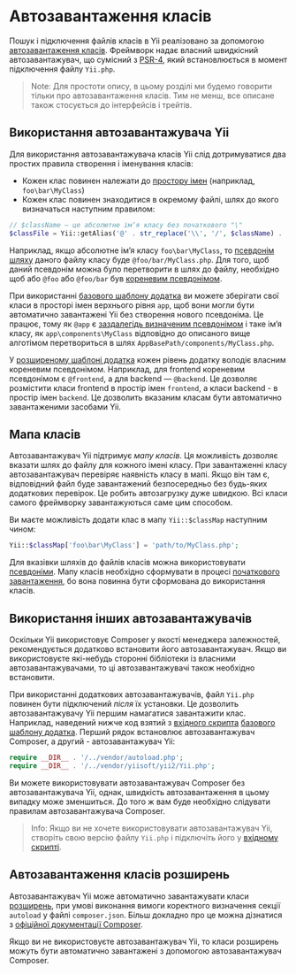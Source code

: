 Автозавантаження класів
=======================

Пошук і підключення файлів класів в Yii реалізовано за допомогою
[автозавантаження класів](https://secure.php.net/manual/ru/language.oop5.autoload.php).
Фреймворк надає власний швидкісний автозавантажувач, що сумісний з 
[PSR-4](https://github.com/php-fig/fig-standards/blob/master/accepted/PSR-4-autoloader.md),
який встановлюється в момент підключення файлу `Yii.php`.

> Note: Для простоти опису, в цьому розділі ми будемо говорити тільки про автозавантаження класів.
Тим не менш, все описане також стосується до інтерфейсів і трейтів.


Використання автозавантажувача Yii <span id="using-yii-autoloader"></span>
----------------------------------

Для використання автозавантажувача класів Yii слід дотримуватися два простих правила створення і іменування класів:

* Кожен клас повинен належати до [простору імен](https://secure.php.net/manual/en/language.namespaces.php) (наприклад, `foo\bar\MyClass`)
* Кожен клас повинен знаходитися в окремому файлі, шлях до якого визначаться наступним правилом:

```php
// $className — це абсолютне імʼя класу без початкового "\"
$classFile = Yii::getAlias('@' . str_replace('\\', '/', $className) . '.php');
```

Наприклад, якщо абсолютне імʼя класу `foo\bar\MyClass`, то [псевдонім шляху](concept-aliases.md) даного файлу класу буде
`@foo/bar/MyClass.php`. Для того, щоб даний псевдонім можна було перетворити в шлях до файлу, необхідно щоб або `@foo` 
або `@foo/bar` був [кореневим псевдонімом](concept-aliases.md#defining-aliases).

При використанні [базового шаблону додатка](start-installation.md) ви можете зберігати свої класи в просторі імен 
верхнього рівня `app`, щоб вони могли бути автоматично завантажені Yii без створення нового псевдоніма. 
Це працює, тому як `@app` є [заздалегідь визначеним псевдонімом](concept-aliases.md#predefined-aliases) і таке імʼя класу,
як `app\components\MyClass` відповідно до описаного вище алготімом перетвориться в шлях `AppBasePath/components/MyClass.php`.

У [розширеному шаблоні додатка](tutorial-advanced-app.md) кожен рівень додатку володіє власним кореневим псевдонімом. 
Наприклад, для frontend кореневим псевдонімом є `@frontend`, а для backend — `@backend`. Це дозволяє розмістити класи 
frontend в простір імен `frontend`, а класи backend - в простір імен `backend`. 
Це дозволить вказаним класам бути автоматично завантаженими засобами Yii.

Мапа класів <span id="class-map"></span>
-----------

Автозавантажувач Yii підтримує *мапу класів*. Ця можливість дозволяє вказати шлях до файлу для кожного імені класу. 
При завантаженні класу автозавантажувач перевіряє наявність класу в мапі. Якщо він там є, відповідний файл буде завантажений 
безпосередньо без будь-яких додаткових перевірок. Це робить автозагрузку дуже швидкою. Всі класи самого фреймворку 
завантажуються саме цим способом.

Ви маєте можливість додати клас в мапу `Yii::$classMap` наступним чином:

```php
Yii::$classMap['foo\bar\MyClass'] = 'path/to/MyClass.php';
```

Для вказівки шляхів до файлів класів можна використовувати [псевдоніми](concept-aliases.md). Мапу класів необхідно сформувати
в процесі [початкового завантаження](runtime-bootstrapping.md), бо вона повинна бути сформована до використання класів.


Використання інших автозавантажувачів <span id="using-other-autoloaders"></span>
-------------------------------------

Оскільки Yii використовує Composer у якості менеджера залежностей, рекомендується додатково встановити його автозавантажувач.
Якщо ви використовуєте які-небудь сторонні бібліотеки із власними автозавантажувачами, то ці автозавантажувачі також необхідно 
встановити.

При використанні додаткових автозавантажувачів, файл `Yii.php` повинен бути підключений *після* їх установки. 
Це дозволить автозавантажувачу Yii першим намагатися завантажити клас. Наприклад, наведений нижче код взятий з
[вхідного скрипта](structure-entry-scripts.md) [базового шаблону додатка](start-installation.md). 
Перший рядок встановлює автозавантажувач Composer, а другий - автозавантажувач Yii:

```php
require __DIR__ . '/../vendor/autoload.php';
require __DIR__ . '/../vendor/yiisoft/yii2/Yii.php';
```

Ви можете використовувати автозавантажувач Composer без автозавантажувачa Yii, однак, швидкість автозавантаження в 
цьому випадку може зменшиться. До того ж вам буде необхідно слідувати правилам автозавантажувача Composer.

> Info: Якщо ви не хочете використовувати автозавантажувач Yii, створіть свою версію файлу `Yii.php`
і підключіть його у [вхідному скрипті](structure-entry-scripts.md).


Автозавантаження класів розширень <span id="autoloading-extension-classes"></span>
---------------------------------

Автозавантажувач Yii може автоматично завантажувати класи [розширень](structure-extensions.md), при умові виконання вимоги
коректного визначення секції `autoload` у файлі `composer.json`. Більш докладно про це можна дізнатися з 
[офіційної документації Composer](https://getcomposer.org/doc/04-schema.md#autoload).

Якщо ви не використовуєте автозавантажувач Yii, то класи розширень можуть бути автоматично завантажені з допомогою автозавантажувач Composer.
